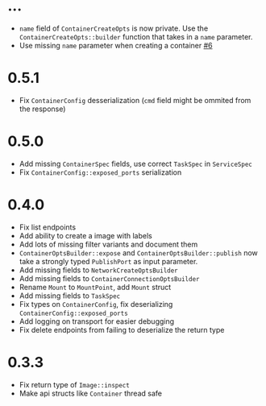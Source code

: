# ...
- `name` field of `ContainerCreateOpts` is now private. Use the `ContainerCreateOpts::builder` function that takes in a `name` parameter.
- Use missing `name` parameter when creating a container [#6](https://github.com/vv9k/docker-api-rs/pull/6)

# 0.5.1
- Fix `ContainerConfig` desserialization (`cmd` field might be ommited from the response)

# 0.5.0
- Add missing `ContainerSpec` fields, use correct `TaskSpec` in `ServiceSpec`
- Fix `ContainerConfig::exposed_ports` serialization


# 0.4.0
- Fix list endpoints
- Add ability to create a image with labels
- Add lots of missing filter variants and document them
- `ContainerOptsBuilder::expose` and `ContainerOptsBuilder::publish` now take a strongly typed `PublishPort`
  as input parameter.
- Add missing fields to `NetworkCreateOptsBuilder`
- Add missing fields to `ContainerConnectionOptsBuilder`
- Rename `Mount` to `MountPoint`, add `Mount` struct  
- Add missing fields to `TaskSpec`
- Fix types on `ContainerConfig`, fix deserializing `ContainerConfig::exposed_ports`
- Add logging on transport for easier debugging
- Fix delete endpoints from failing to deserialize the return type

# 0.3.3
- Fix return type of `Image::inspect`
- Make api structs like `Container` thread safe
